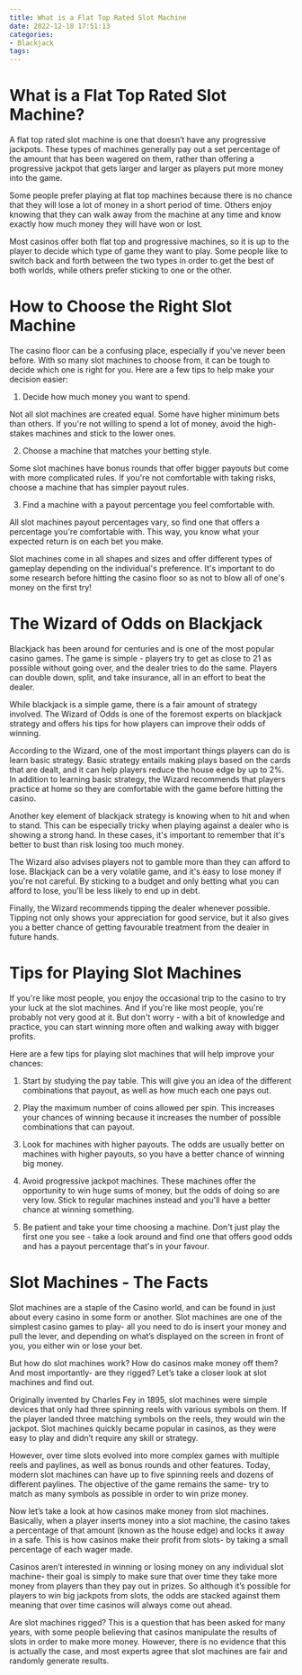 ```yaml
---
title: What is a Flat Top Rated Slot Machine
date: 2022-12-18 17:51:13
categories:
- Blackjack
tags:
---
```



#  What is a Flat Top Rated Slot Machine?

A flat top rated slot machine is one that doesn’t have any progressive jackpots. These types of machines generally pay out a set percentage of the amount that has been wagered on them, rather than offering a progressive jackpot that gets larger and larger as players put more money into the game.

Some people prefer playing at flat top machines because there is no chance that they will lose a lot of money in a short period of time. Others enjoy knowing that they can walk away from the machine at any time and know exactly how much money they will have won or lost.

Most casinos offer both flat top and progressive machines, so it is up to the player to decide which type of game they want to play. Some people like to switch back and forth between the two types in order to get the best of both worlds, while others prefer sticking to one or the other.

#  How to Choose the Right Slot Machine

The casino floor can be a confusing place, especially if you've never been before. With so many slot machines to choose from, it can be tough to decide which one is right for you. Here are a few tips to help make your decision easier:

1. Decide how much money you want to spend.

Not all slot machines are created equal. Some have higher minimum bets than others. If you're not willing to spend a lot of money, avoid the high-stakes machines and stick to the lower ones.

2. Choose a machine that matches your betting style.

Some slot machines have bonus rounds that offer bigger payouts but come with more complicated rules. If you're not comfortable with taking risks, choose a machine that has simpler payout rules.

3. Find a machine with a payout percentage you feel comfortable with.

All slot machines payout percentages vary, so find one that offers a percentage you're comfortable with. This way, you know what your expected return is on each bet you make.


  Slot machines come in all shapes and sizes and offer different types of gameplay depending on the individual's preference. It's important to do some research before hitting the casino floor so as not to blow all of one's money on the first try!

#  The Wizard of Odds on Blackjack

Blackjack has been around for centuries and is one of the most popular casino games. The game is simple - players try to get as close to 21 as possible without going over, and the dealer tries to do the same. Players can double down, split, and take insurance, all in an effort to beat the dealer.

While blackjack is a simple game, there is a fair amount of strategy involved. The Wizard of Odds is one of the foremost experts on blackjack strategy and offers his tips for how players can improve their odds of winning.

According to the Wizard, one of the most important things players can do is learn basic strategy. Basic strategy entails making plays based on the cards that are dealt, and it can help players reduce the house edge by up to 2%. In addition to learning basic strategy, the Wizard recommends that players practice at home so they are comfortable with the game before hitting the casino.

Another key element of blackjack strategy is knowing when to hit and when to stand. This can be especially tricky when playing against a dealer who is showing a strong hand. In these cases, it's important to remember that it's better to bust than risk losing too much money.

The Wizard also advises players not to gamble more than they can afford to lose. Blackjack can be a very volatile game, and it's easy to lose money if you're not careful. By sticking to a budget and only betting what you can afford to lose, you'll be less likely to end up in debt.

Finally, the Wizard recommends tipping the dealer whenever possible. Tipping not only shows your appreciation for good service, but it also gives you a better chance of getting favourable treatment from the dealer in future hands.

#   Tips for Playing Slot Machines

If you're like most people, you enjoy the occasional trip to the casino to try your luck at the slot machines. And if you're like most people, you're probably not very good at it. But don't worry - with a bit of knowledge and practice, you can start winning more often and walking away with bigger profits.

Here are a few tips for playing slot machines that will help improve your chances:

1. Start by studying the pay table. This will give you an idea of the different combinations that payout, as well as how much each one pays out.

2. Play the maximum number of coins allowed per spin. This increases your chances of winning because it increases the number of possible combinations that can payout.

3. Look for machines with higher payouts. The odds are usually better on machines with higher payouts, so you have a better chance of winning big money.

4. Avoid progressive jackpot machines. These machines offer the opportunity to win huge sums of money, but the odds of doing so are very low. Stick to regular machines instead and you'll have a better chance at winning something.

5. Be patient and take your time choosing a machine. Don't just play the first one you see - take a look around and find one that offers good odds and has a payout percentage that's in your favour.

#  Slot Machines - The Facts

Slot machines are a staple of the Casino world, and can be found in just about every casino in some form or another. Slot machines are one of the simplest casino games to play- all you need to do is insert your money and pull the lever, and depending on what’s displayed on the screen in front of you, you either win or lose your bet.

But how do slot machines work? How do casinos make money off them? And most importantly- are they rigged? Let’s take a closer look at slot machines and find out.

Originally invented by Charles Fey in 1895, slot machines were simple devices that only had three spinning reels with various symbols on them. If the player landed three matching symbols on the reels, they would win the jackpot. Slot machines quickly became popular in casinos, as they were easy to play and didn’t require any skill or strategy.

However, over time slots evolved into more complex games with multiple reels and paylines, as well as bonus rounds and other features. Today, modern slot machines can have up to five spinning reels and dozens of different paylines. The objective of the game remains the same- try to match as many symbols as possible in order to win prize money.

Now let’s take a look at how casinos make money from slot machines. Basically, when a player inserts money into a slot machine, the casino takes a percentage of that amount (known as the house edge) and locks it away in a safe. This is how casinos make their profit from slots- by taking a small percentage of each wager made.

Casinos aren’t interested in winning or losing money on any individual slot machine- their goal is simply to make sure that over time they take more money from players than they pay out in prizes. So although it’s possible for players to win big jackpots from slots, the odds are stacked against them meaning that over time casinos will always come out ahead.

Are slot machines rigged? This is a question that has been asked for many years, with some people believing that casinos manipulate the results of slots in order to make more money. However, there is no evidence that this is actually the case, and most experts agree that slot machines are fair and randomly generate results.